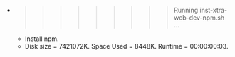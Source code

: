 * >>>>>>>>> Running inst-xtra-web-dev-npm.sh ...
  * Install npm.
  * Disk size = 7421072K. Space Used = 8448K. Runtime = 00:00:00:03.
